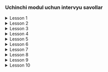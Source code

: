 ### **Uchinchi modul uchun intervyu savollar**

<details>
  <summary>Lesson 1</summary>
  <ul>
     <details>
        <summary>Exceptions</summary>
         <ul>
           <li>Exception nima?</li>
           <li>Nima sababdan Exceptionlar yuzaga keladi?</li>
           <li>Nima uchun Exceptionlar haqida qayg'urish kerak?</li>
         </ul>
     </details> 
   </ul>
    <ul>
     <details>
        <summary>Dealing with errors</summary>
         <ul>
           <li>Exceptionlarni superclassi qaysi?</li>
           <li>Errorlarni superclassi qaysi?</li>
           <li>Error nima va qachon yuzaga keladi?</li>
           <li>Error va Exception farqi nimada?</li>
           <li>Bizga alohida Exception class yaratish nimaga kerak?</li>
           <li>Errorni catch qilish mumkinmi?</li>
           <li>Exception propagation nima?</li>
         </ul>
     </details> 
   </ul>
    <ul>
     <details>
        <summary>Catching an Exceptions</summary>
         <ul>
           <li>Exceptionlarni qanday tutiladi?</li>
           <li>Exceptionni tutish nima uchun kerak?</li>
           <li>Java 7 versiyada try-catchga qanday yangilik kiritilgan?</li>
           <li>Bir nechta Exceptionlarni qanday tutiladi?</li>
           <li>Try-with Resource nima va uning foydali tomonlari?</li>
           <li>Try-with-recources  ishlashi uchun classlarimiz qaysi interfacedan voris olgan bo'lishi kerak?</li>
           <li>Exceptionlarni foydali tomonlari nimada?</li>
           <li>Exceptionlarni qanday turlari bor va ularning farqi nimada?</li>
         </ul>
     </details> 
   </ul>
    <ul>
     <details>
        <summary>Tips for using Exceptions</summary>
         <ul>
           <li>Exceptionlardan foydalanganimizda qanday maslahatlarga rioya qilishimiz yaxshi?</li>
         </ul>
     </details> 
   </ul>
</details>

<details>
  <summary>Lesson 2</summary>
  <ul>
    <details>
      <summary>Generics</summary>
      <ul>
        <li>Generic nima?</li>
        <li>Genericlarni foydali tomonlari nimada?</li>
        <li>Genericlarni qayerlarda e'lon qila olamiz?</li>
        <li>Genetic va Object o'rtasida qanday farq bor?</li>
      </ul>
    </details>
  </ul>
    <ul>
    <details>
      <summary>Bounds for Type Variable</summary>
      <ul>
        <li>Single Bounds nima?</li>
        <li>Bounds turlaridan nima uchun foydalanamiz?</li>
        <li>Qanday Bounds turlari bor?</li>
        <li>Multiple Bounds nima?</li>
      </ul>
    </details>
  </ul>
   <ul>
    <details>
      <summary>Generic code and Virtual Machine</summary>
      <ul>
        <li>Type Erasure nima?</li>
        <li>Type Erasurelar methodda ham sodir bo'ladimi?</li>
        <li>Raw type nima?</li>
        <li>Warnings nima?</li>
        <li>Raw typelardan foydalanishdan nima uchun qochish kerak?</li>
      </ul>
    </details>
  </ul> 
   <ul>
    <details>
      <summary>Restrictions and Limitations</summary>
      <ul>
        <li>Genericlarda qanday cheklovlar mavjud?</li>
      </ul>
    </details>
  </ul> 
   <ul>
    <details>
      <summary>Inheritance Rules for Generic Types</summary>
      <ul>
        <li>Genericlardan qanday qoida bor vorisliklar bilan ishlaganda?</li>
        <li>Genericlarda SuperClass type da elan qilingan arrayga sub class arrayini ozlashtira olamizmi?</li>
      </ul>
    </details>
  </ul> 
</details>

<details>
  <summary>Lesson 3</summary>
  <ul>
    <details>
      <summary>Dynamic Array</summary>
      <ul>
        <li>Dynamic Array bilan qanday muammo bor?</li>
        <li>Dynamic Array afzalliklari?</li>
      </ul>
    </details>
  </ul>
   <ul>
    <details>
      <summary>Collections Framework</summary>
      <ul>
        <li>Collections Framework nima?</li>
        <li>Collections Framework ning qanday qulaylik taraflari bor?</li>
        <li>Collections Framework ning superclassi qaysi?</li>
        <li>Collection ni qanday turlari bor?</li>
        <li>Map Collectionni ichiga kiradimi?</li>
        <li>Collectionda primitive typelar ishlata olamizmi?</li>
        <li>Collection nima uchun kerak?</li>
        <li>Collection Framework qaysi package da joylashgan?</li>
        <li>Collection Framework sort qilish uchun asosiy methodlarini ayting</li>
        <li>JVM Collection ichidagi obyektlarni xotirada qanday saqlaydi?</li>
      </ul>
    </details>
  </ul> 
    <ul>
    <details>
      <summary>List Interface</summary>
      <ul>
        <li>List interface nima?</li>
        <li>List interface asosiy xususiyatlari?</li>
        <li>List interface ni superclassi qaysi?</li>
        <li>List interface subclasslari qaysi?</li>
      </ul>
    </details>
  </ul>
    <ul>
    <details>
      <summary>ArrayList</summary>
      <ul>
        <li>ArrayList nima?</li>
        <li>ArrayList superclasslari qaysilar?</li>
        <li>ArrayList qaysi marker interfacelardan implement olgan?</li>
        <li>ArrayList ning asosiy xususiyatlarini ayting</li>
        <li>ArrayList dublikat elemetlar saqlaydimi?</li>
        <li>ArrayList ga null qo'sha olamizmi?</li>
        <li>ArrayList elementlarni qanday tartibda saqlaydi?</li>
        <li>ArrayList bilan Dynamic Array o'rtasidagi farq?</li>
        <li>ArrayList ni kamchiliklari?</li>
        <li>ArrayList ning loadFactorysi necha foiz?</li>
        <li>ArrayList ni necta constructori bor va ularning bir biridan farqi?</li>
        <li>ArrayList ga element qo'shishning necha xil usuli bor?</li>
        <li>ArrayList dan elementlarni olishning necha xil usuli bor?</li>
      </ul>
    </details>
  </ul>
</details>

<details>
  <summary>Lesson 4</summary>
  <ul>
    <details>
      <summary>LinkedList</summary>
      <ul>
        <li>LinkedList nima?</li>
        <li>LinkedList elementlarni xotirada qanday saqlaydi?</li>
        <li>LinkedListning qanday turlari bor?</li>
        <li>LinkedListni ArrayListdan qanday afzalligi bor?</li>
        <li>LinkedList kamchiliklari?</li>
        <li>LinkedListda index bormi?</li>
        <li>LinkedList capacitysi nima uchun 0 ?</li>
        <li>Node nima?</li>
        <li>LinkedList qanday data strukturadan foydalanadi?</li>
        <li>LinkedList LoadFactorysi necha foiz?</li>
        <li>LinkedList superclassi qaysi?</li>
        <li>LinkedListdan elementlarni olish nima uchun sekin?</li>
        <li>LinkedList qaysi interfacelardan implement olgan?</li>
      </ul>
    </details>
  </ul>
   <ul>
    <details>
      <summary>Vector Class</summary>
      <ul>
        <li>Vector nima?</li>
        <li>Vector classini superclassi qaysi?</li>
        <li>Vector nima uchun JDK 5 dan depreceted hisoblanadi?</li>
        <li>Vector ni initial capacitysi nechchi?</li>
        <li>Vector va ArrayList o'rtasidagi farq?</li>
        <li>Vector Thread-safemi?</li>
        <li>Vector nima uchun ArrayListdan sekin?</li>
        <li>Vector ga iteratsiya paytida o'zgartirish kiritsak nima bo'ladi?</li>
      </ul>
    </details>
  </ul> 
     <ul>
    <details>
      <summary>Stack Class</summary>
      <ul>
        <li>Stack nima?</li>
        <li>Stack classini superclassi qaysi?</li>
        <li>Stack Thread-safemi?</li>
        <li>Stack classini afzalliklari?</li>
      </ul>
    </details>
  </ul>
</details>

<details>
  <summary>Lesson 5</summary>
  <ul>
    <details>
      <summary>Set & HashSet</summary>
      <ul>
        <li>Set nima?</li>
        <li>Set ni asosiy xususiyatlari?</li>
        <li>Set va List o'rtasidagi farqlar?</li>
        <li>Set Interfaceni subclasslari?</li>
        <li>HashSet nima?</li>
        <li>HashSet elementlarni saqlash uchun nimadan foydalanadi?</li>
        <li>HashSet Thread-safemi?</li>
        <li>HashSet elementlarni kiritish tartibida saqlaydimi?</li>
        <li>HashSet nima uchun dublicate elementlarni saqlamaydi?</li>
      </ul>
    </details>
  </ul>
   <ul>
    <details>
      <summary>LinkedHashSet</summary>
      <ul>
        <li>LinkedHashSet nima?</li>
        <li>LinkedHashSet va HashSet o'rtasidagi farq?</li>
        <li>LinkedHashSet Thread-safemi?</li>
        <li>LinkedHashSet afzalliklari?</li>
      </ul>
    </details>
  </ul> 
   <ul>
    <details>
      <summary>Comparator & Comparable</summary>
      <ul>
        <li>Comparator nima?</li>
        <li>Comparable nima?</li>
        <li>Comparator va Comparable interfacelari o'rtasidagi farq?</li>
        <li>Java-ni nechinchi versiyasida qo'shilgan?</li>
        <li>Qachon biz ushbu ikkala interfacelardan foydalanishimiz kerak?</li>
      </ul>
    </details>
  </ul>
     <ul>
    <details>
      <summary>TreeSet</summary>
      <ul>
        <li>TreeSet nima?</li>
        <li>TreeSet dublicate elementlarni saqlaydimi?</li>
        <li>TreeSet null saqlaydimi?</li>
        <li>TreeSet elementlarni qanday saqlaydi xotirada?</li>
        <li>TreeSet irarxiyasini ayting?</li>
        <li>TreeSet va HashSet o'rtasidagi farq?</li>
        <li>TreeSet elementlarni nima uchun sortlab saqlaydi?</li>
      </ul>
    </details>
  </ul>
</details>

<details>
  <summary>Lesson 6</summary>
  <ul>
    <details>
      <summary>A</summary>
      <ul>
        <li></li>
      </ul>
    </details>
  </ul>
   <ul>
    <details>
      <summary>B</summary>
      <ul>
        <li></li>
      </ul>
    </details>
  </ul> 
</details>

<details>
  <summary>Lesson 7</summary>
  <ul>
    <details>
      <summary>A</summary>
      <ul>
        <li></li>
      </ul>
    </details>
  </ul>
   <ul>
    <details>
      <summary>B</summary>
      <ul>
        <li></li>
      </ul>
    </details>
  </ul> 
</details>

<details>
  <summary>Lesson 8</summary>
  <ul>
    <details>
      <summary>A</summary>
      <ul>
        <li></li>
      </ul>
    </details>
  </ul>
   <ul>
    <details>
      <summary>B</summary>
      <ul>
        <li></li>
      </ul>
    </details>
  </ul> 
</details>

<details>
  <summary>Lesson 9</summary>
  <ul>
    <details>
      <summary>A</summary>
      <ul>
        <li></li>
      </ul>
    </details>
  </ul>
   <ul>
    <details>
      <summary>B</summary>
      <ul>
        <li></li>
      </ul>
    </details>
  </ul> 
</details>

<details>
  <summary>Lesson 10</summary>
  <ul>
    <details>
      <summary>A</summary>
      <ul>
        <li></li>
      </ul>
    </details>
  </ul>
   <ul>
    <details>
      <summary>B</summary>
      <ul>
        <li></li>
      </ul>
    </details>
  </ul> 
</details>


